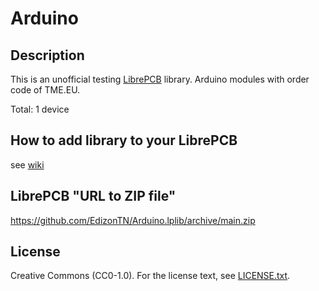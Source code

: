 # Arduino

## Description

This is an unofficial testing [LibrePCB](https://librepcb.org) library. 
Arduino modules with order code of TME.EU.

Total: 1 device


## How to add library to your LibrePCB
see [wiki](../../wiki/)


## LibrePCB "URL to ZIP file"
https://github.com/EdizonTN/Arduino.lplib/archive/main.zip


## License

Creative Commons (CC0-1.0). For the license text, see [LICENSE.txt](LICENSE.txt).

